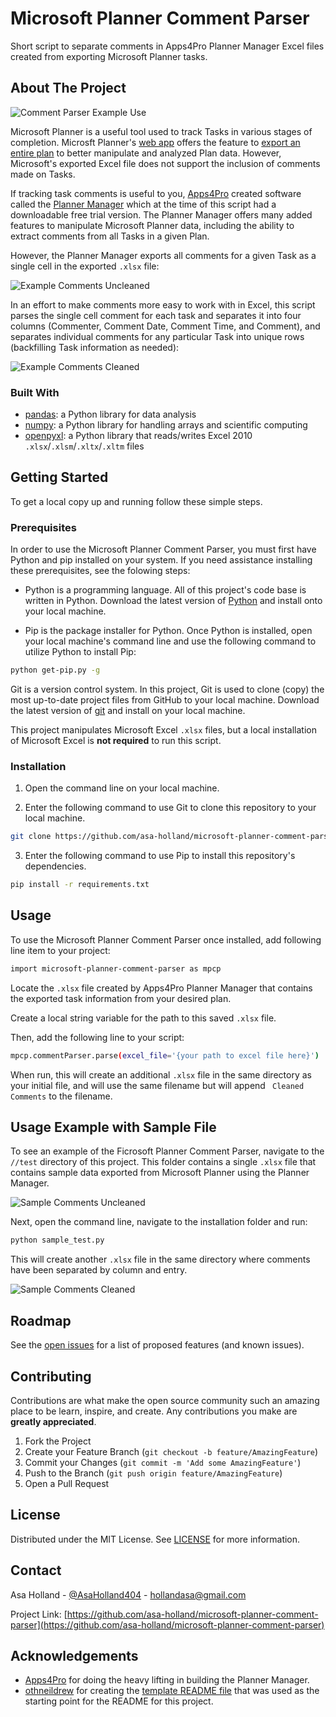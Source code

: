 # Microsoft Planner Comment Parser
Short script to separate comments in Apps4Pro Planner Manager Excel files created from exporting Microsoft Planner tasks.


<!-- ABOUT THE PROJECT -->
## About The Project

![Comment Parser Example Use][use-example]

Microsoft Planner is a useful tool used to track Tasks in various stages of completion. Microsft Planner's [web app](https://tasks.office.com) offers the feature to [export an entire plan](https://docs.microsoft.com/en-us/power-platform/admin/using-word-templates-dynamics-365) to better manipulate and analyzed Plan data. However, Microsoft's exported Excel file does not support the inclusion of comments made on Tasks.

If tracking task comments is useful to you, [Apps4Pro](https://apps4.pro/Home.aspx) created software called the [Planner Manager](https://apps4.pro/planner-manager.aspx) which at the time of this script had a downloadable free trial version. The Planner Manager offers many added features to manipulate Microsoft Planner data, including the ability to extract comments from all Tasks in a given Plan.

However, the Planner Manager exports all comments for a given Task as a single cell in the exported `.xlsx` file:

![Example Comments Uncleaned][use-file-before-exp]

In an effort to make comments more easy to work with in Excel, this script parses the single cell comment for each task and separates it into four columns (Commenter, Comment Date, Comment Time, and Comment), and separates individual comments for any particular Task into unique rows (backfilling Task information as needed):

![Example Comments Cleaned][use-file-after-exp]


### Built With

* [pandas](https://pandas.pydata.org/): a Python library for data analysis
* [numpy](https://numpy.org/): a Python library for handling arrays and scientific computing
* [openpyxl](https://openpyxl.readthedocs.io/en/stable/): a Python library that reads/writes Excel 2010 `.xlsx`/`.xlsm`/`.xltx`/`.xltm` files


<!-- GETTING STARTED -->
## Getting Started

To get a local copy up and running follow these simple steps.

### Prerequisites

In order to use the Microsoft Planner Comment Parser, you must first have Python and pip installed on your system. If you need assistance installing these prerequisites, see the folowing steps:
* Python is a programming language. All of this project's code base is written in Python. Download the latest version of [Python](https://www.python.org/downloads/) and install onto your local machine.

* Pip is the package installer for Python. Once Python is installed, open your local machine's command line and use the following command to utilize Python to install Pip:
```sh
python get-pip.py -g
```

Git is a version control system. In this project, Git is used to clone (copy) the most up-to-date project files from GitHub to your local machine. Download the latest version of [git](https://git-scm.com/download/win) and install on your local machine.

This project manipulates Microsoft Excel `.xlsx` files, but a local installation of Microsoft Excel is <b>not required</b> to run this script.


### Installation

1. Open the command line on your local machine.

2. Enter the following command to use Git to clone this repository to your local machine.
```sh
git clone https://github.com/asa-holland/microsoft-planner-comment-parser.git
```
3. Enter the following command to use Pip to install this repository's dependencies.
```sh
pip install -r requirements.txt
```



<!-- USAGE EXAMPLES -->
## Usage

To use the Microsoft Planner Comment Parser once installed, add following line item to your project:

```sh
import microsoft-planner-comment-parser as mpcp
```

Locate the `.xlsx` file created by Apps4Pro Planner Manager that contains the exported task information from your desired plan.

Create a local string variable for the path to this saved `.xlsx` file.

Then, add the following line to your script:
```sh
mpcp.commentParser.parse(excel_file='{your path to excel file here}')
```

When run, this will create an additional `.xlsx` file in the same directory as your initial file, and will use the same filename but will append ` Cleaned Comments` to the filename.

## Usage Example with Sample File

To see an example of the Ficrosoft Planner Comment Parser, navigate to the `//test` directory of this project. This folder contains a single `.xlsx` file that contains sample data exported from Microsoft Planner using the Planner Manager.

![Sample Comments Uncleaned][use-file-before]

Next, open the command line, navigate to the installation folder and run:
```sh
python sample_test.py
```

This will create another `.xlsx` file in the same directory where comments have been separated by column and entry.

![Sample Comments Cleaned][use-file-after]

<!-- ROADMAP -->
## Roadmap

See the [open issues](https://github.com/asa-holland/microsoft-planner-comment-parser/issues) for a list of proposed features (and known issues).



<!-- CONTRIBUTING -->
## Contributing

Contributions are what make the open source community such an amazing place to be learn, inspire, and create. Any contributions you make are **greatly appreciated**.

1. Fork the Project
2. Create your Feature Branch (`git checkout -b feature/AmazingFeature`)
3. Commit your Changes (`git commit -m 'Add some AmazingFeature'`)
4. Push to the Branch (`git push origin feature/AmazingFeature`)
5. Open a Pull Request



<!-- LICENSE -->
## License

Distributed under the MIT License. See [LICENSE](https://github.com/asa-holland/microsoft-planner-comment-parser/LICENSE.txt) for more information.



<!-- CONTACT -->
## Contact

Asa Holland - [@AsaHolland404](https://twitter.com/AsaHolland404) - hollandasa@gmail.com

Project Link: [https://github.com/asa-holland/microsoft-planner-comment-parser](https://github.com/asa-holland/microsoft-planner-comment-parser)



<!-- ACKNOWLEDGEMENTS -->
## Acknowledgements

* [Apps4Pro](https://apps4.pro/Home.aspx) for doing the heavy lifting in building the Planner Manager.
* [othneildrew](https://github.com/othneildrew) for creating the [template README file](https://github.com/othneildrew/Best-README-Template) that was used as the starting point for the README for this project. 





<!-- MARKDOWN LINKS & IMAGES -->
[linkedin-shield]: https://img.shields.io/badge/-LinkedIn-black.svg?style=flat-square&logo=linkedin&colorB=555
[linkedin-url]: https://www.linkedin.com/in/asa-holland-a2a0b5b7/
[use-file-after]: images/comments-cleaned.JPG
[use-file-before]: images/comments-whole.JPG
[use-file-before-exp]: images/comments-unsepd.JPG
[use-file-after-exp]: images/comments-sepd.JPG
[use-example]: images/use.gif